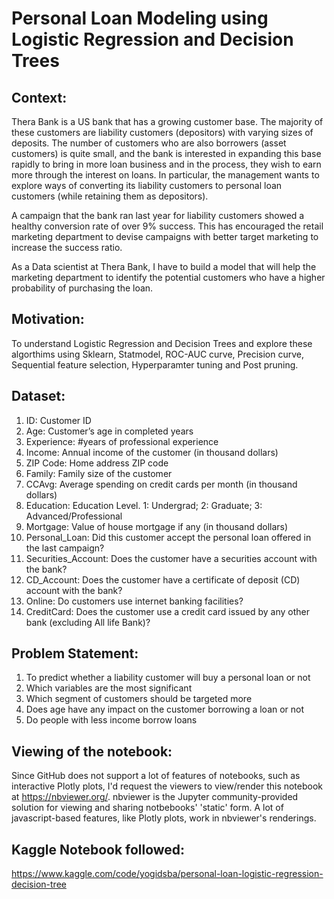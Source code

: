 # Personal Loan Modeling using Logistic Regression and Decision Trees

## Context:
Thera Bank is a US bank that has a growing customer base. The majority of these customers are liability customers (depositors) with varying sizes of deposits. The number of customers who are also borrowers (asset customers) is quite small, and the bank is interested in expanding this base rapidly to bring in more loan business and in the process, they wish to earn more through the interest on loans. In particular, the management wants to explore ways of converting its liability customers to personal loan customers (while retaining them as depositors).

A campaign that the bank ran last year for liability customers showed a healthy conversion rate of over 9% success. This has encouraged the retail marketing department to devise campaigns with better target marketing to increase the success ratio.

As a Data scientist at Thera Bank, I have to build a model that will help the marketing department to identify the potential customers who have a higher probability of purchasing the loan.

## Motivation:
To understand Logistic Regression and Decision Trees and explore these algorthims using Sklearn, Statmodel, ROC-AUC curve, Precision curve, Sequential feature selection, Hyperparamter tuning and Post pruning.

## Dataset:
1. ID: Customer ID
2. Age: Customer’s age in completed years
3. Experience: #years of professional experience
4. Income: Annual income of the customer (in thousand dollars)
5. ZIP Code: Home address ZIP code
6. Family: Family size of the customer
7. CCAvg: Average spending on credit cards per month (in thousand dollars)
8. Education: Education Level. 1: Undergrad; 2: Graduate; 3: Advanced/Professional
9. Mortgage: Value of house mortgage if any (in thousand dollars)
10. Personal_Loan: Did this customer accept the personal loan offered in the last campaign?
11. Securities_Account: Does the customer have a securities account with the bank?
12. CD_Account: Does the customer have a certificate of deposit (CD) account with the bank?
13. Online: Do customers use internet banking facilities?
14. CreditCard: Does the customer use a credit card issued by any other bank (excluding All life Bank)?

## Problem Statement:
1. To predict whether a liability customer will buy a personal loan or not
2. Which variables are the most significant
3. Which segment of customers should be targeted more
4. Does age have any impact on the customer borrowing a loan or not
5. Do people with less income borrow loans

## Viewing of the notebook:
Since GitHub does not support a lot of features of notebooks, such as interactive Plotly plots, I'd request the viewers to view/render this notebook at https://nbviewer.org/. nbviewer is the Jupyter community-provided solution for viewing and sharing notbebooks' 'static' form. A lot of javascript-based features, like Plotly plots, work in nbviewer's renderings.

## Kaggle Notebook followed:
https://www.kaggle.com/code/yogidsba/personal-loan-logistic-regression-decision-tree
